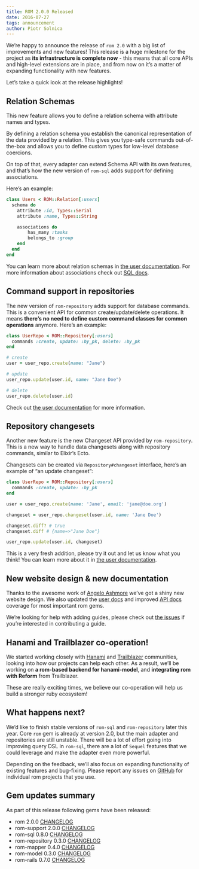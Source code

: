 ```yaml
---
title: ROM 2.0.0 Released
date: 2016-07-27
tags: announcement
author: Piotr Solnica
---
```


We’re happy to announce the release of `rom 2.0` with a big list of improvements and new features! This release is a huge milestone for the project as **its infrastructure is complete now** - this means that all core APIs and high-level extensions are in place, and from now on it’s a matter of expanding functionality with new features.

Let’s take a quick look at the release highlights!

## Relation Schemas

This new feature allows you to define a relation schema with attribute names and types.

By defining a relation schema you establish the canonical representation of the data provided by a relation. This gives you type-safe commands out-of-the-box and allows you to define custom types for low-level database coercions.

On top of that, every adapter can extend Schema API with its own features, and that’s how the new version of `rom-sql` adds support for defining associations.

Here’s an example:

``` ruby
class Users < ROM::Relation[:users]
  schema do
    attribute :id, Types::Serial
    attribute :name, Types::String

    associations do
	    has_many :tasks
	    belongs_to :group
    end
  end
end
```

You can learn more about relation schemas in [the user documentation](/learn/core/schemas). For more information about associations check out [SQL docs](/learn/sql/associations).

## Command support in repositories

The new version of `rom-repository` adds support for database commands. This is a convenient API for common create/update/delete operations. It means **there’s no need to define custom command classes for common operations** anymore. Here’s an example:

``` ruby
class UserRepo < ROM::Repository[:users]
  commands :create, update: :by_pk, delete: :by_pk
end

# create
user = user_repo.create(name: "Jane")

# update
user_repo.update(user.id, name: "Jane Doe")

# delete
user_repo.delete(user.id)
```

Check out [the user documentation](/learn/repositories/quick-start) for more information.

## Repository changesets

Another new feature is the new Changeset API provided by `rom-repository`. This is a new way to handle data changesets along with repository commands, similar to Elixir’s Ecto.

Changesets can be created via `Repository#changeset` interface, here’s an example of “an update changeset”:

``` ruby
class UserRepo < ROM::Repository[:users]
  commands :create, update: :by_pk
end

user = user_repo.create(name: 'Jane', email: 'jane@doe.org')

changeset = user_repo.changeset(user.id, name: 'Jane Doe')

changeset.diff? # true
changeset.diff # {name=>"Jane Doe"}

user_repo.update(user.id, changeset)
```

This is a very fresh addition, please try it out and let us know what you think! You can learn more about it in [the user documentation](/learn/repositories/changesets).

## New website design & new documentation

Thanks to the awesome work of [Angelo Ashmore](https://github.com/angeloashmore) we’ve got a shiny new website design. We also updated the [user docs](/learn) and improved [API docs](/api) coverage for most important rom gems.

We’re looking for help with adding guides, please check out [the issues](https://github.com/rom-rb/rom-rb.org/issues?q=is%3Aissue+is%3Aopen+label%3Aguide) if you’re interested in contributing a guide.

## Hanami and Trailblazer co-operation!

We started working closely with [Hanami](http://hanamirb.org) and [Trailblazer](http://trailblazer.to) communities, looking into how our projects can help each other. As a result, we’ll be working on **a rom-based backend for hanami-model**, and **integrating rom with Reform** from Trailblazer.

These are really exciting times, we believe our co-operation will help us build a stronger ruby ecosystem!

## What happens next?

We’d like to finish stable versions of `rom-sql` and `rom-repository` later this year. Core `rom` gem is already at version 2.0, but the main adapter and repositories are still unstable. There will be a lot of effort going into improving query DSL in `rom-sql`, there are a lot of `Sequel` features that we could leverage and make the adapter even more powerful.

Depending on the feedback, we’ll also focus on expanding functionality of existing features and bug-fixing. Please report any issues on [GitHub](https://github.com/rom-rb) for individual rom projects that you use.

## Gem updates summary

As part of this release following gems have been released:

- rom 2.0.0 [CHANGELOG](https://github.com/rom-rb/rom/blob/master/CHANGELOG.md#v100-2016-07-27)
- rom-support 2.0.0 [CHANGELOG](https://github.com/rom-rb/rom-support/blob/master/CHANGELOG.md#v200-2016-07-27)
- rom-sql 0.8.0 [CHANGELOG](https://github.com/rom-rb/rom-sql/blob/master/CHANGELOG.md#v070-2016-07-27)
- rom-repository 0.3.0 [CHANGELOG](https://github.com/rom-rb/rom-repository/blob/master/CHANGELOG.md#v020-2016-07-27)
- rom-mapper 0.4.0 [CHANGELOG](https://github.com/rom-rb/rom-mapper/blob/master/CHANGELOG.md#v030-2016-07-27)
- rom-model 0.3.0 [CHANGELOG](https://github.com/rom-rb/rom-model/blob/master/CHANGELOG.md#v020-2016-07-27)
- rom-rails 0.7.0 [CHANGELOG](https://github.com/rom-rb/rom-rails/blob/master/CHANGELOG.md#v060-2016-07-27)


